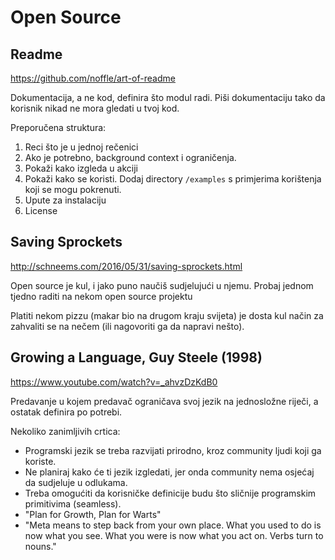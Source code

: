 # Open Source

## Readme

https://github.com/noffle/art-of-readme

Dokumentacija, a ne kod, definira što modul radi. Piši dokumentaciju tako da korisnik nikad ne mora gledati u tvoj kod.

Preporučena struktura:
1. Reci što je u jednoj rečenici
2. Ako je potrebno, background context i ograničenja.
3. Pokaži kako izgleda u akciji
4. Pokaži kako se koristi. Dodaj directory `/examples` s primjerima korištenja koji se mogu pokrenuti.
5. Upute za instalaciju
6. License

## Saving Sprockets

http://schneems.com/2016/05/31/saving-sprockets.html

Open source je kul, i jako puno naučiš sudjelujući u njemu. Probaj jednom tjedno raditi na nekom open source projektu

Platiti nekom pizzu (makar bio na drugom kraju svijeta) je dosta kul način za zahvaliti se na nečem (ili nagovoriti ga da napravi nešto).

## Growing a Language, Guy Steele (1998)

https://www.youtube.com/watch?v=_ahvzDzKdB0

Predavanje u kojem predavač ograničava svoj jezik na jednosložne riječi, a ostatak definira po potrebi.

Nekoliko zanimljivih crtica:
* Programski jezik se treba razvijati prirodno, kroz community ljudi koji ga koriste.
* Ne planiraj kako će ti jezik izgledati, jer onda community nema osjećaj da sudjeluje u odlukama.
* Treba omogućiti da korisničke definicije budu što sličnije programskim primitivima (seamless).
* "Plan for Growth, Plan for Warts"
* "Meta means to step back from your own place. What you used to do is now what you see. What you were is now what you act on. Verbs turn to nouns."
